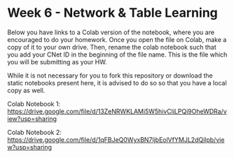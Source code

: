 # Week 6 - Network & Table Learning

Below you have links to a Colab version of the notebook, where you are encouraged to do your homework. Once you open the file on Colab, make a copy of it to your own drive. Then, rename the colab notebook such that you add your CNet ID in the beginning of the file name. This is the file which you will be submitting as your HW.

While it is not necessary for you to fork this repository or download the static notebooks present here, it is advised to do so so that you have a local copy as well.

Colab Notebook 1: 
https://drive.google.com/file/d/13ZeNRWKLAMi5W5hivCliLPQi9OheWDRa/view?usp=sharing

Colab Notebook 2: 
https://drive.google.com/file/d/1qFBJeQ0WyxBN7ljbEolVfYMJL2dQilpb/view?usp=sharing
